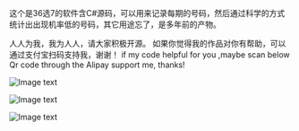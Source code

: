 这个是36选7的软件含C#源码，可以用来记录每期的号码，然后通过科学的方式统计出出现机率低的号码，其它用途忘了，是多年前的产物。


人人为我，我为人人，请大家积极开源。
如果你觉得我的作品对你有帮助，可以通过支付宝扫码支持我，谢谢！
if my code helpful for you ,maybe scan below Qr code through the Alipay support me, thanks!

![Image text](https://firebasestorage.googleapis.com/v0/b/testfirebase-a517c.appspot.com/o/alipay%E6%94%B6%E6%AC%BE%E7%A0%81mini.png?alt=media&token=2f247a5e-547f-4c73-8658-f9f35de9692c)

![Image text](https://firebasestorage.googleapis.com/v0/b/testfirebase-a517c.appspot.com/o/%E4%BA%8C%E7%BB%B4%E7%A0%81paypalhzpemu.png?alt=media&token=bb5c9a55-cc3c-4794-9ba1-be835c35db64)

![Image text](https://firebasestorage.googleapis.com/v0/b/testfirebase-a517c.appspot.com/o/%E6%89%AB%E7%A0%81%E7%BA%A2%E5%8C%85hzp.png?alt=media&token=05912904-7318-4f86-9115-ef15dcbfd246)

